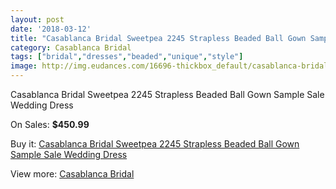 ```yaml
---
layout: post
date: '2018-03-12'
title: "Casablanca Bridal Sweetpea 2245 Strapless Beaded Ball Gown Sample Sale Wedding Dress"
category: Casablanca Bridal
tags: ["bridal","dresses","beaded","unique","style"]
image: http://img.eudances.com/16696-thickbox_default/casablanca-bridal-sweetpea-2245-strapless-beaded-ball-gown-sample-sale-wedding-dress.jpg
---
```

Casablanca Bridal Sweetpea 2245 Strapless Beaded Ball Gown Sample Sale Wedding Dress

On Sales: **$450.99**
<a href="https://www.eudances.com/en/casablanca-bridal/4905-casablanca-bridal-sweetpea-2245-strapless-beaded-ball-gown-sample-sale-wedding-dress.html"><amp-img layout="responsive" width="600" height="600" src="//img.eudances.com/16696-thickbox_default/casablanca-bridal-sweetpea-2245-strapless-beaded-ball-gown-sample-sale-wedding-dress.jpg" alt="Casablanca Bridal Sweetpea 2245 Strapless Beaded Ball Gown Sample Sale Wedding Dress 0" /></a>
<a href="https://www.eudances.com/en/casablanca-bridal/4905-casablanca-bridal-sweetpea-2245-strapless-beaded-ball-gown-sample-sale-wedding-dress.html"><amp-img layout="responsive" width="600" height="600" src="//img.eudances.com/16698-thickbox_default/casablanca-bridal-sweetpea-2245-strapless-beaded-ball-gown-sample-sale-wedding-dress.jpg" alt="Casablanca Bridal Sweetpea 2245 Strapless Beaded Ball Gown Sample Sale Wedding Dress 1" /></a>
<a href="https://www.eudances.com/en/casablanca-bridal/4905-casablanca-bridal-sweetpea-2245-strapless-beaded-ball-gown-sample-sale-wedding-dress.html"><amp-img layout="responsive" width="600" height="600" src="//img.eudances.com/16697-thickbox_default/casablanca-bridal-sweetpea-2245-strapless-beaded-ball-gown-sample-sale-wedding-dress.jpg" alt="Casablanca Bridal Sweetpea 2245 Strapless Beaded Ball Gown Sample Sale Wedding Dress 2" /></a>

Buy it: [Casablanca Bridal Sweetpea 2245 Strapless Beaded Ball Gown Sample Sale Wedding Dress](https://www.eudances.com/en/casablanca-bridal/4905-casablanca-bridal-sweetpea-2245-strapless-beaded-ball-gown-sample-sale-wedding-dress.html "Casablanca Bridal Sweetpea 2245 Strapless Beaded Ball Gown Sample Sale Wedding Dress")

View more: [Casablanca Bridal](https://www.eudances.com/en/4-casablanca-bridal "Casablanca Bridal")